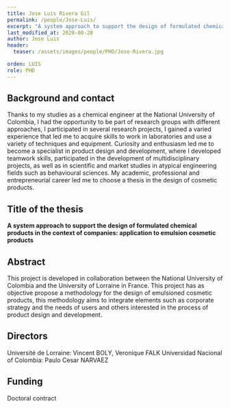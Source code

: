 ```yaml
---
title: Jose Luis Rivera Gil
permalink: /people/Jose-Luis/
excerpt: "A system approach to support the design of formulated chemical products"
last_modified_at: 2020-08-28
author: Jose Luis
header:
  teaser: /assets/images/people/PHD/Jose-Rivera.jpg

orden: LUIS
role: PHD
---
```


## Background and contact 


Thanks to my studies as a chemical engineer at the National University of Colombia, I had the opportunity to be part of research groups with different approaches, I participated in several research projects, I gained a varied experience that led me to acquire skills to work in laboratories and use a variety of techniques and equipment. Curiosity and enthusiasm led me to become a specialist in product design and development, where I developed teamwork skills, participated in the development of multidisciplinary projects, as well as in scientific and market studies in atypical engineering fields such as behavioural sciences.  My academic, professional and entrepreneurial career led me to choose a thesis in the design of cosmetic products.


## Title of the thesis

**A system approach to support the design of formulated chemical products in the context of companies: application to emulsion cosmetic products**

## Abstract

This project is developed in collaboration between the National University of Colombia and the University of Lorraine in France. 
This project has as objective propose a methodology for the design of emulsioned cosmetic products, this methodology aims to integrate elements such as corporate strategy and the needs of users and others interested in the process of product design and development.

## Directors 

Université de Lorraine: Vincent BOLY, Veronique FALK
Universidad Nacional of Colombia: Paulo Cesar NARVAEZ

## Funding 

Doctoral contract

